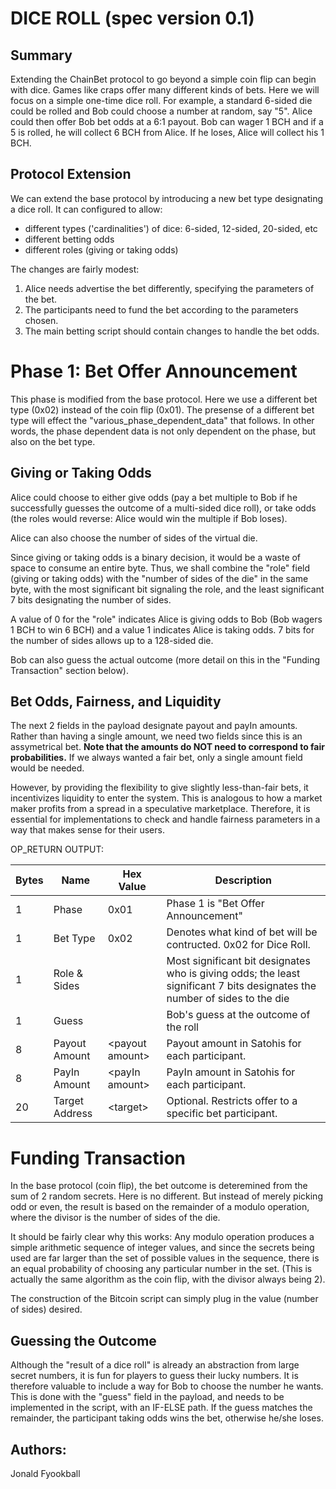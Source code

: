 # DICE ROLL (spec version 0.1)

## Summary
Extending the ChainBet protocol to go beyond a simple coin flip can begin with dice.  Games like craps offer many different kinds of bets.  Here we will focus on a simple one-time dice roll.  For example, a standard 6-sided die could be rolled and Bob could choose a number at random, say "5".  Alice could then offer Bob bet odds at a 6:1 payout.  Bob can wager 1 BCH and if a 5 is rolled, he will collect 6 BCH from Alice.  If he loses, Alice will collect his 1 BCH.

## Protocol Extension

We can extend the base protocol by introducing a new bet type designating a dice roll.  It can configured to allow:

* different types ('cardinalities') of dice:  6-sided, 12-sided, 20-sided, etc
* different betting odds
* different roles (giving or taking odds)

The changes are fairly modest:

1. Alice needs advertise the bet differently, specifying the parameters of the bet.
2. The participants need to fund the bet according to the parameters chosen.
3. The main betting script should contain changes to handle the bet odds.

# Phase 1: Bet Offer Announcement

This phase is modified from the base protocol.  Here we use a different bet type (0x02) instead of the coin flip (0x01).  The presense of a different bet type will effect the "various_phase_dependent_data" that follows. In other words, the phase dependent data is not only dependent on the phase, but also on the bet type.

## Giving or Taking Odds

Alice could choose to either give odds (pay a bet multiple to Bob if he successfully guesses the outcome of a multi-sided dice roll), or take odds (the roles would reverse: Alice would win the multiple if Bob loses).

Alice can also choose the number of sides of the virtual die.

Since giving or taking odds is a binary decision, it would be a waste of space to consume an entire byte.  Thus, we shall combine the "role" field (giving or taking odds) with the "number of sides of the die" in the same byte, with the most significant bit signaling the role, and the least significant 7 bits designating the number of sides.

A value of 0 for the "role" indicates Alice is giving odds to Bob (Bob wagers 1 BCH to win 6 BCH) and a value 1 indicates Alice is taking odds.  7 bits for the number of sides allows up to a 128-sided die.

Bob can also guess the actual outcome (more detail on this in the "Funding Transaction" section below).

## Bet Odds, Fairness, and Liquidity

The next 2 fields in the payload designate payout and payIn amounts.  Rather than having a single amount, we need two fields since this is an assymetrical bet.  **Note that the amounts do NOT need to correspond to fair probabilities.** If we always wanted a fair bet, only a single amount field would be needed.  

However, by providing the flexibility to give slightly less-than-fair bets, it incentivizes liquidity to enter the system.  This is analogous to how a market maker profits from a spread in a speculative marketplace. Therefore, it is essential for implementations to check and handle fairness parameters in a way that makes sense for their users. 

OP_RETURN OUTPUT:

| Bytes       | Name         | Hex Value | Description  |
| ------------- |-------------| -----|-----------------|
| 1      | Phase | 0x01  | Phase 1 is "Bet Offer Announcement" |
| 1     | Bet Type | 0x02 | Denotes what kind of bet will be contructed. 0x02 for Dice Roll. |
| 1     | Role & Sides | <odds and sides> | Most significant bit designates who is giving odds; the least significant 7 bits designates the number of sides to the die |
| 1     |  Guess    |  <guess > | Bob's guess at the outcome of the roll | 
| 8     | Payout Amount   | \<payout amount> | Payout amount in Satohis for each participant. | 
| 8     | PayIn Amount   | \<payIn amount> | PayIn amount in Satohis for each participant. | 
| 20 | Target Address | \<target> | Optional.  Restricts offer to a specific bet participant. |

# Funding Transaction

In the base protocol (coin flip), the bet outcome is deteremined from the sum of 2 random secrets.  Here is no different.  But instead of merely picking odd or even, the result is based on the remainder of a modulo operation, where the divisor is the number of sides of the die.  

It should be fairly clear why this works: Any modulo operation produces a simple arithmetic sequence of integer values, and since the secrets being used are far larger than the set of possible values in the sequence, there is an equal probability of choosing any particular number in the set.  (This is actually the same algorithm as the coin flip, with the divisor always being 2). 

The construction of the Bitcoin script can simply plug in the value (number of sides) desired.

## Guessing the Outcome  

Although the "result of a dice roll" is already an abstraction from large secret numbers, it is fun for players to guess their lucky numbers.  It is therefore valuable to include a way for Bob to choose the number he wants.  This is done with the "guess" field in the payload, and needs to be implemented in the script, with an IF-ELSE path.  If the guess matches the remainder, the participant taking odds wins the bet, otherwise he/she loses. 

## Authors:

Jonald Fyookball
